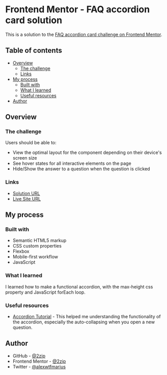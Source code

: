 # Frontend Mentor - FAQ accordion card solution

This is a solution to the [FAQ accordion card challenge on Frontend Mentor](https://www.frontendmentor.io/challenges/faq-accordion-card-XlyjD0Oam).

## Table of contents

- [Overview](#overview)
  - [The challenge](#the-challenge)
  - [Links](#links)
- [My process](#my-process)
  - [Built with](#built-with)
  - [What I learned](#what-i-learned)
  - [Useful resources](#useful-resources)
- [Author](#author)

## Overview

### The challenge

Users should be able to:

- View the optimal layout for the component depending on their device's screen size
- See hover states for all interactive elements on the page
- Hide/Show the answer to a question when the question is clicked

### Links

- [Solution URL](https://www.frontendmentor.io/solutions/responsive-faq-accordion-card-using-html-css-flexbox-and-js-FkdxyKGcz)
- [Live Site URL](https://mariussma.github.io/faq-accordion-card-main/)

## My process

### Built with

- Semantic HTML5 markup
- CSS custom properties
- Flexbox
- Mobile-first workflow
- JavaScript

### What I learned

I learned how to make a functional accordion, with the max-height css property and JavaScript forEach loop.

### Useful resources

- [Accordion Tutorial](https://www.youtube.com/watch?v=4w2bcqb25VQ&t=927s) - This helped me understanding the functionality of the accordion, especially the auto-collapsing when you open a new question.

## Author

- GitHub - [@2zip](https://github.com/2zip)
- Frontend Mentor - [@2zip](https://www.frontendmentor.io/profile/2zip)
- Twitter - [@alexwtfmarius](https://twitter.com/alexwtfmarius)
